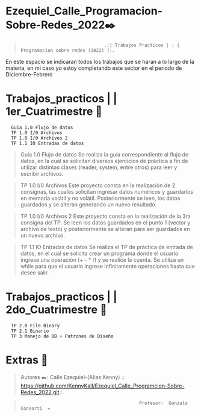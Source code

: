 # Ezequiel_Calle_Programacion-Sobre-Redes_2022✒️

>                                    .:| Trabajos Practicos | : | Programacion sobre redes (2022) |:.

En este espacio se indicaran todos los trabajos que se haran a lo largo de la materia, en mi caso yo estoy completando este sector en el periodo de Diciembre-Febrero 

 # Trabajos_practicos | | 1er_Cuatrimestre  📃

      Guia 1.0 Flujo de datos
      TP 1.0 I/0 Archivos
      TP 1.0 I/0 Archivos 2
      TP 1.1 IO Entradas de datos

>Guia 1.0 Flujo de datos
>Se realiza la guía correspondiente al flujo de datos, en la cual se solicitan diversos ejercicios de práctica a fin de utilizar distintas clases (reader, system, entre otros) para leer y escribir archivos.

>TP 1.0 I/0 Archivos
>Este proyecto consta en la realización de 2 consignas, las cuales solicitan ingresar datos numéricos y guardarlos en memoria volátil y no volátil. Posteriormente se leen, los datos guardados y se alteran generando un nuevo resultado.

>TP 1.0 I/0 Archivos 2
>Este proyecto consta en la realización de la 3ra consigna del TP. Se leen los datos guardados en el punto 1 (vector y archivo de texto) y posteriormente se alteran
para ser guardados en un nuevo archivo.

>TP 1.1 IO Entradas de datos
>Se realiza el TP de práctica de entrada de datos, en el cual se solicita crear un programa donde el usuario ingrese una operación (+ - * /) y se realice la cuenta. Se utiliza un while para que el usuario ingrese infinitamente operaciones hasta que desee salir.


# Trabajos_practicos | | 2do_Cuatrimestre  📃

      TP 2.0 File Binary
      TP 2.1 Binario
      TP 3 Manejo de DB + Patrones de Diseño


# Extras   📃
>  Autores ✒️: Calle Ezequiel-(Alias:Kenny) .: https://github.com/KennyKall/Ezequiel_Calle_Programcion-Sobre-Redes_2022.git :.

>                                                 Profesor:  Gonzalo Consorti  ✒️

